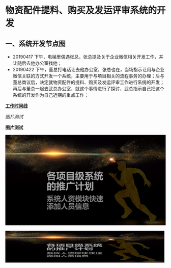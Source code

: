 # 物资配件提料、购买及发运评审系统的开发
## 一、系统开发节点图
- 20190417 下午，电梯里偶遇张总，张总提及关于企业微信相关开发工作，并让随后去他办公室找他；
- 20190422 下午，董总打电话让去他办公室，张总也在，当场指示让用与企业微信关联的方式开发一个系统，主要用于与项目相关的流程事务的办理；后与董总商议后，决定就物资配件的提料、购买及发运评审工作进行系统的开发；再后与董总一起去武总办公室，就这个事情进行了探讨，武总指示自己把这个系统的开发作为自己近期的重点工作；

**[工作时间线](https://github.com/keepgrowing27/work-related/blob/master/%E5%B7%A5%E4%BD%9C%E6%B5%8B%E8%AF%95.md)**

*图片测试*

**图片测试**

![电脑桌面图片](https://github.com/keepgrowing27/work-related/blob/master/desktop.jpg/)

<p align="left"><img src="https://github.com/keepgrowing27/work-related/blob/master/desktop.jpg" alt="Sample002"  width="500" height="100">

